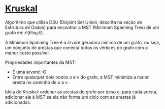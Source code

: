 # [Kruskal](kruskal.cpp)

Algoritimo que utiliza DSU (Disjoint Set Union, descrita na seção de Estrutura de Dados) para encontrar a MST (Minimum Spanning Tree) de um grafo em $\mathcal{O}(E \log E)$.

A Minimum Spanning Tree é a árvore geradora mínima de um grafo, ou seja, um conjunto de arestas que conecta todos os vértices do grafo com o menor custo possível.

Propriedades importantes da MST:

- É uma árvore! :O
- Entre quaisquer dois nodos $u$ e $v$ do grafo, a MST minimiza a maior aresta no caminho de $u$ a $v$.

Ideia do Kruskal: ordenar as arestas do grafo por peso e, para cada aresta, adicionar ela à MST se ela não forma um ciclo com as arestas já adicionadas.